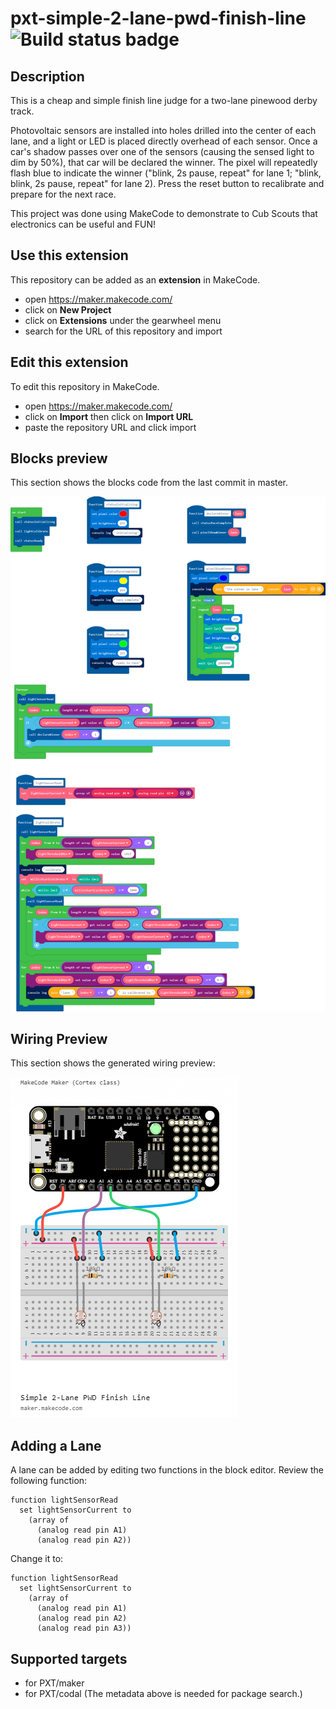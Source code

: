 # pxt-simple-2-lane-pwd-finish-line ![Build status badge](https://github.com/ckxng/pxt-simple-pwd-finish-line-judge/workflows/MakeCode/badge.svg)

## Description

This is a cheap and simple finish line judge for a two-lane pinewood derby track.

Photovoltaic sensors are installed into holes drilled into the center of each lane, and a light or LED is placed directly overhead of each sensor.  Once a car's shadow passes over one of the sensors (causing the sensed light to dim by 50%), that car will be declared the winner.  The pixel will repeatedly flash blue to indicate the winner  ("blink, 2s pause, repeat" for lane 1; "blink, blink, 2s pause, repeat" for lane 2).  Press the reset button to recalibrate and prepare for the next race.

This project was done using MakeCode to demonstrate to Cub Scouts that electronics can be useful and FUN!

## Use this extension

This repository can be added as an **extension** in MakeCode.

* open https://maker.makecode.com/
* click on **New Project**
* click on **Extensions** under the gearwheel menu
* search for the URL of this repository and import

## Edit this extension

To edit this repository in MakeCode.

* open https://maker.makecode.com/
* click on **Import** then click on **Import URL**
* paste the repository URL and click import

## Blocks preview

This section shows the blocks code from the last commit in master.

![A rendered view of the blocks](https://github.com/ckxng/pxt-simple-pwd-finish-line-judge/raw/master/.makecode/blocks.png)

## Wiring Preview

This section shows the generated wiring preview:

![A rendered view of the wiring](https://github.com/ckxng/pxt-simple-pwd-finish-line-judge/raw/master/.makecode/wiring.png)

## Adding a Lane

A lane can be added by editing two functions in the block editor.  Review the following function:

    function lightSensorRead
      set lightSensorCurrent to 
        (array of 
          (analog read pin A1)
          (analog read pin A2))

Change it to:

    function lightSensorRead
      set lightSensorCurrent to 
        (array of 
          (analog read pin A1)
          (analog read pin A2)
          (analog read pin A3))

## Supported targets

* for PXT/maker
* for PXT/codal
(The metadata above is needed for package search.)

